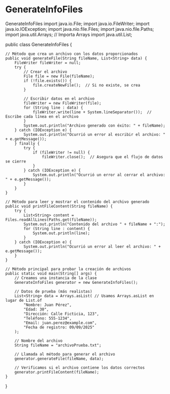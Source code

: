 # GenerateInfoFiles
GenerateInfoFiles
import java.io.File;
import java.io.FileWriter;
import java.io.IOException;
import java.nio.file.Files;
import java.nio.file.Paths;
import java.util.Arrays; // Importa Arrays
import java.util.List;

public class GenerateInfoFiles {

    // Método que crea un archivo con los datos proporcionados
    public void generateFile(String fileName, List<String> data) {
        FileWriter fileWriter = null;
        try {
            // Crear el archivo
            File file = new File(fileName);
            if (!file.exists()) {
                file.createNewFile();  // Si no existe, se crea
            }
            
            // Escribir datos en el archivo
            fileWriter = new FileWriter(file);
            for (String line : data) {
                fileWriter.write(line + System.lineSeparator());  // Escribe cada línea en el archivo
            }
            System.out.println("Archivo generado con éxito: " + fileName);
        } catch (IOException e) {
            System.out.println("Ocurrió un error al escribir el archivo: " + e.getMessage());
        } finally {
            try {
                if (fileWriter != null) {
                    fileWriter.close();  // Asegura que el flujo de datos se cierre
                }
            } catch (IOException e) {
                System.out.println("Ocurrió un error al cerrar el archivo: " + e.getMessage());
            }
        }
    }

    // Método para leer y mostrar el contenido del archivo generado
    public void printFileContent(String fileName) {
        try {
            List<String> content = Files.readAllLines(Paths.get(fileName));
            System.out.println("Contenido del archivo " + fileName + ":");
            for (String line : content) {
                System.out.println(line);
            }
        } catch (IOException e) {
            System.out.println("Ocurrió un error al leer el archivo: " + e.getMessage());
        }
    }

    // Método principal para probar la creación de archivos
    public static void main(String[] args) {
        // Creamos una instancia de la clase
        GenerateInfoFiles generator = new GenerateInfoFiles();
        
        // Datos de prueba (más realistas)
        List<String> data = Arrays.asList( // Usamos Arrays.asList en lugar de List.of
            "Nombre: Juan Pérez",
            "Edad: 30",
            "Dirección: Calle Ficticia, 123",
            "Teléfono: 555-1234",
            "Email: juan.perez@example.com",
            "Fecha de registro: 09/09/2025"
        );
        
        // Nombre del archivo
        String fileName = "archivoPrueba.txt";
        
        // Llamada al método para generar el archivo
        generator.generateFile(fileName, data);
        
        // Verificamos si el archivo contiene los datos correctos
        generator.printFileContent(fileName);
    }
}
